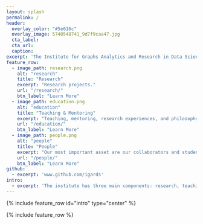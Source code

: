 ```yaml
---
layout: splash
permalink: /
header:
  overlay_color: "#5e616c"
  overlay_image: 5740548741_9d7f9caa47.jpg
  cta_label: 
  cta_url: 
  caption:
excerpt: 'The Institute for Graphs Analytics and Research in Data Science (IGARDS) supports the development of foundational data science research that is motivated by real world problems. As faculty from Cal Poly, Davidson, and College of Charleston, we share a three-part vision for the foundations of data science: a problem-driven focus, a strong interaction between theory and practice, and deliberate, balanced training of the data science team.'
feature_row:
  - image_path: research.png
    alt: "research"
    title: "Research"
    excerpt: "Research projects."
    url: "/research/"
    btn_label: "Learn More"
  - image_path: education.png
    alt: "education"
    title: "Teaching & Mentoring"
    excerpt: "Teaching, mentoring, research experiences, and philosophy."
    url: "/education/"
    btn_label: "Learn More"
  - image_path: people.png
    alt: "people"
    title: "People"
    excerpt: "Our most important asset are our collaborators and students."
    url: "/people/"
    btn_label: "Learn More"
github:
  - excerpt: 'www.github.com/igards'
intro:
  - excerpt: 'The institute has three main components: research, teaching & mentoring, and most importantly, its members.'
---
```


{% include feature_row id="intro" type="center" %}

{% include feature_row %}
